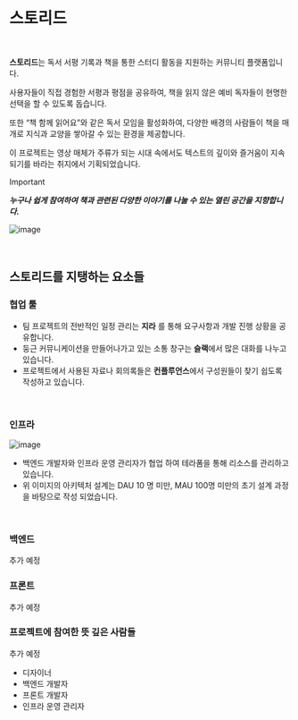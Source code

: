 # 스토리드

<br>

**스토리드**는 독서 서평 기록과 책을 통한 스터디 활동을 지원하는 커뮤니티 플랫폼입니다.

사용자들이 직접 경험한 서평과 평점을 공유하여, 책을 읽지 않은 예비 독자들이 현명한 선택을 할 수 있도록 돕습니다.

또한 “책 함께 읽어요”와 같은 독서 모임을 활성화하여, 다양한 배경의 사람들이 책을 매개로 지식과 교양을 쌓아갈 수 있는 환경을 제공합니다.

이 프로젝트는 영상 매체가 주류가 되는 시대 속에서도 텍스트의 깊이와 즐거움이 지속되기를 바라는 취지에서 기획되었습니다. 

> [!IMPORTANT]
> ***누구나 쉽게 참여하여 책과 관련된 다양한 이야기를 나눌 수 있는 열린 공간을 지향합니다.***

![image](https://github.com/user-attachments/assets/80fccf21-3584-4c6e-9fe8-ccfc52224df0)


</br>

## 스토리드를 지탱하는 요소들

### 협업 툴

- 팀 프로젝트의 전반적인 일정 관리는 **지라** 를 통해 요구사항과 개발 진행 상황을 공유합니다.
- 둥근 커뮤니케이션을 만들어나가고 있는 소통 창구는 **슬랙**에서 많은 대화를 나누고 있습니다.
- 프로젝트에서 사용된 자료나 회의록들은 **컨플루언스**에서 구성원들이 찾기 쉽도록 작성하고 있습니다.


<br>

### 인프라

![image](https://github.com/user-attachments/assets/a73f79fb-1c41-457a-8216-821f265ec9f8)


- 백엔드 개발자와 인프라 운영 관리자가 협업 하여 테라폼을 통해 리소스를 관리하고 있습니다.
- 위 이미지의 아키텍처 설계는 DAU 10 명 미만, MAU 100명 미만의 초기 설계 과정을 바탕으로 작성 되었습니다.

</br>

### 백엔드

추가 예정

### 프론트

추가 예정

### 프로젝트에 참여한 뜻 깊은 사람들

추가 예정

- 디자이너
- 백엔드 개발자
- 프론트 개발자
- 인프라 운영 관리자
